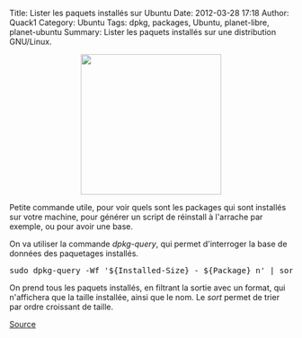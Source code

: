 Title: Lister les paquets installés sur Ubuntu
Date: 2012-03-28 17:18
Author: Quack1
Category: Ubuntu
Tags: dpkg, packages, Ubuntu, planet-libre, planet-ubuntu
Summary: Lister les paquets installés sur une distribution GNU/Linux.

<div align=center><img src="static/upload/listpackages.png" height="250" align=center /></div>

Petite commande utile, pour voir quels sont les packages qui sont
installés sur votre machine, pour générer un script de réinstall à
l'arrache par exemple, ou pour avoir une base.

On va utiliser la commande *dpkg-query*, qui permet d'interroger la base
de données des paquetages installés.

<pre>
sudo dpkg-query -Wf '${Installed-Size} - ${Package} n' | sort -n
</pre>
On prend tous les paquets installés, en filtrant la sortie avec un
format, qui n'affichera que la taille installée, ainsi que le nom. Le
*sort* permet de trier par ordre croissant de taille.

[Source][]

  [Source]: http://thecybergal.blogspot.fr/2012/03/list-installed-packages-in-ubuntu.html?utm_source=twitterfeed&utm_medium=twitter "http://thecybergal.blogspot.fr/2012/03/list-installed-packages-in-ubuntu.html?utm_source=twitterfeed&utm_medium=twitter"
